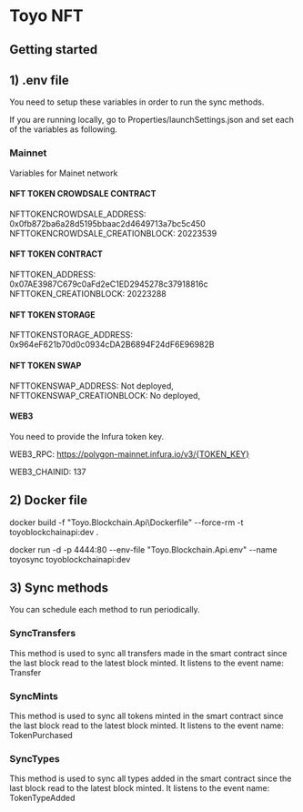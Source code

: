 # Toyo NFT

## Getting started

## 1) .env file

You need to setup these variables in order to run the sync methods.

If you are running locally, go to Properties/launchSettings.json and set each of the variables as following.

### Mainnet

Variables for Mainet network

#### NFT TOKEN CROWDSALE CONTRACT
NFTTOKENCROWDSALE_ADDRESS: 0x0fb872ba6a28d5195bbaac2d4649713a7bc5c450
NFTTOKENCROWDSALE_CREATIONBLOCK: 20223539

#### NFT TOKEN CONTRACT
NFTTOKEN_ADDRESS: 0x07AE3987C679c0aFd2eC1ED2945278c37918816c
NFTTOKEN_CREATIONBLOCK: 20223288

#### NFT TOKEN STORAGE
NFTTOKENSTORAGE_ADDRESS: 0x964eF621b70d0c0934cDA2B6894F24dF6E96982B

#### NFT TOKEN SWAP
NFTTOKENSWAP_ADDRESS: Not deployed,
NFTTOKENSWAP_CREATIONBLOCK: No deployed,

#### WEB3

You need to provide the Infura token key.

WEB3_RPC: https://polygon-mainnet.infura.io/v3/{TOKEN_KEY}

WEB3_CHAINID: 137

## 2) Docker file

docker build -f "Toyo.Blockchain.Api\Dockerfile" --force-rm -t toyoblockchainapi:dev .

docker run -d -p 4444:80 --env-file "Toyo.Blockchain.Api\.env" --name toyosync toyoblockchainapi:dev

## 3) Sync methods

You can schedule each method to run periodically.

### SyncTransfers

This method is used to sync all transfers made in the smart contract since the last block read to the latest block minted.
It listens to the event name: Transfer

### SyncMints

This method is used to sync all tokens minted in the smart contract since the last block read to the latest block minted.
It listens to the event name: TokenPurchased

### SyncTypes

This method is used to sync all types added in the smart contract since the last block read to the latest block minted.
It listens to the event name: TokenTypeAdded
